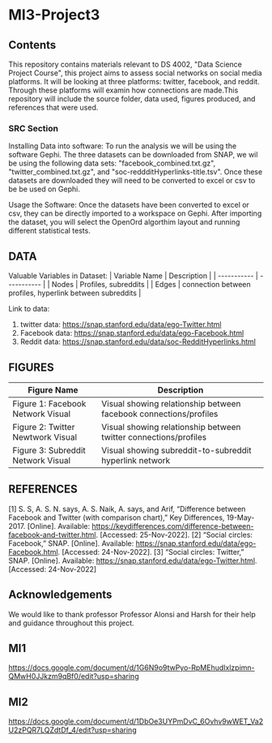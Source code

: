 # MI3-Project3

## Contents
This repository contains materials relevant to DS 4002, "Data Science Project Course", 
this project aims to assess social networks on social media platforms. It will be looking
at three platforms: twitter, facebook, and reddit. Through these platforms will examin
how connections are made.This repository will include the source folder, data used, figures produced, and 
references that were used. 

### SRC Section

Installing Data into software:
To run the analysis we will be using the software Gephi. The three datasets can be downloaded
from SNAP, we wil be using the following data sets: "facebook_combined.txt.gz", "twitter_combined.txt.gz",
and "soc-reddditHyperlinks-title.tsv". Once these datasets are downloaded they will need to be converted to 
excel or csv to be be used on Gephi.

Usage the Software: 
Once the datasets have been converted to excel or csv, they can be directly imported to a workspace on Gephi. After
importing the dataset, you will select the OpenOrd algorthim layout and running different statistical tests.

## DATA 

Valuable Variables in Dataset:
| Variable Name                            | Description |
| -----------                              | ----------- |
| Nodes                                    | Profiles, subreddits |
| Edges                                    | connection between profiles, hyperlink between subreddits |


Link to data:
1) twitter data: https://snap.stanford.edu/data/ego-Twitter.html
2) Facebook data: https://snap.stanford.edu/data/ego-Facebook.html
3) Reddit data: https://snap.stanford.edu/data/soc-RedditHyperlinks.html

## FIGURES
| Figure Name        | Description |
|  ----------------- |  ---------  |
| Figure 1: Facebook Network Visual | Visual showing relationship between facebook connections/profiles |
| Figure 2: Twitter Newtwork Visual | Visual showing relationship between twitter connections/profiles |
| Figure 3: Subreddit Network Visual| Visual showing subreddit-to-subreddit hyperlink network |


## REFERENCES
[1] S. S, A. S. N. says, A. S. Naik, A. says, and Arif, “Difference between Facebook and Twitter
(with comparison chart),” Key Differences, 19-May-2017. [Online]. Available:
https://keydifferences.com/difference-between-facebook-and-twitter.html. [Accessed:
25-Nov-2022].
[2] “Social circles: Facebook,” SNAP. [Online]. Available:
https://snap.stanford.edu/data/ego-Facebook.html. [Accessed: 24-Nov-2022].
[3] “Social circles: Twitter,” SNAP. [Online]. Available:
https://snap.stanford.edu/data/ego-Twitter.html. [Accessed: 24-Nov-2022] 


## Acknowledgements 
 We would like to thank professor Professor Alonsi and Harsh for their help and guidance throughout this project.

## MI1
https://docs.google.com/document/d/1G6N9o9twPyo-RpMEhudIxlzpimn-QMwH0JJkzm9qBf0/edit?usp=sharing
## MI2
https://docs.google.com/document/d/1DbOe3UYPmDvC_6Ovhv9wWET_Va2U2zPQR7LQZdtDf_4/edit?usp=sharing
